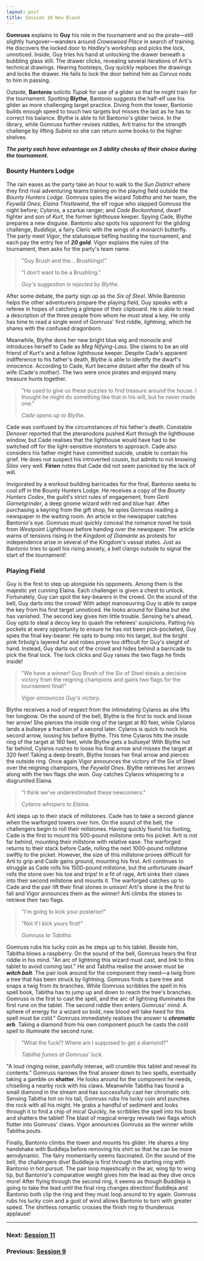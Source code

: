 ```yaml
---
layout: post
title: Session 10 New Blood
---
```


**Gomruss** explains to **Guy** his role in the tournament and so the pirate—still slightly hungover—wanders around *Crowswood Place* in search of training. He discovers the locked door to *Hadley*'s workshop and picks the lock, unnoticed. Inside, Guy tries his hand at unlocking the drawer beneath a bubbling glass still. The drawer clicks, revealing several iterations of Arti's technical drawings. Hearing footsteps, Guy quickly replaces the drawings and locks the drawer. He fails to lock the door behind him as *Corvus* nods to him in passing.

Outside, **Bantonio** solicits *Tupak* for use of a glider so that he might train for the tournament. Spotting **Blythe**, Bantonio suggests the half-elf use his glider as more challenging target practice. Diving from the tower, Bantonio builds enough speed to touch two targets but misses the last as he has to correct his balance. Blythe is able to hit Bantonio's glider twice. In the library, while Gomruss further revises riddles, Arti trains for the strength challenge by lifting *Subira* so she can return some books to the higher shelves.

***The party each have advantage on 3 ability checks of their choice during the tournament.***

### Bounty Hunters Lodge

The rain eases as the party take an hour to walk to the *Sun District* where they find rival adventuring teams training on the playing field outside the *Bounty Hunters Lodge*. Gomruss spies the wizard *Tabitha* and her team, the *Feywild Ones*; *Elaina Thistlewind*, the elf rogue who slapped Gomruss the night before; *Cylaros*, a szarkai ranger; and *Cade Beckonhand*, dwarf fighter and son of *Kurt*, the former lighthouse keeper. Spying Cade, Blythe prepares a new disguise. Bantonio also spots his opponent for the gliding challenge, *Buddleja*, a fairy Cleric with the wings of a monarch butterfly. The party meet *Vigor*, the statuesque tiefling hosting the tournament, and each pay the entry fee of ***20 gold***. Vigor explains the rules of the tournament, then asks for the party's team name.

> "Guy Brush and the... Brushlings!"
>
> "I don't want to be a Brushling."
>
> *Guy's suggestion is rejected by Blythe.*

After some debate, the party sign up as the *Six of Steel*. While Bantonio helps the other adventurers prepare the playing field, Guy speaks with a referee in hopes of catching a glimpse of their clipboard. He is able to read a description of the three people from whom he must steal a key. He only has time to read a single word of Gomruss' first riddle, *lightning*, which he shares with the confused dragonborn.

Meanwhile, Blythe dons her new bright blue wig and monocle and introduces herself to Cade as *Meg Nifying-Lass*. She claims to be an old friend of Kurt's and a fellow lighthouse keeper. Despite Cade's apparent indifference to his father's death, Blythe is able to identify the dwarf's innocence. According to Cade, Kurt became distant after the death of his wife (Cade's mother). The two were once pirates and enjoyed many treasure hunts together.

> "He used to give us these puzzles to find treasure around the house. I thought he might do something like that in his will, but he never made one."
>
> *Cade opens up to Blythe.*

Cade was confused by the circumstances of his father's death. Constable *Denover* reported that the pteranodons pushed Kurt through the lighthouse window, but Cade realises that the lighthouse would have had to be switched off for the light-sensitive monsters to approach. Cade also considers his father might have committed suicide, unable to contain his grief. He does not suspect his introverted cousin, but admits to not knowing *Silas* very well. **Firien** notes that Cade did not seem panicked by the lack of will.

Invigorated by a workout building barricades for the final, Bantonio seeks to cool off in the Bounty Hunters Lodge. He receives a copy of the *Bounty Hunters Codex*, the guild's strict rules of engagement, from *Gerti Garnetgrinder*, a deep gnome wizard with red and blue hair. After purchasing a keyring from the gift shop, he spies Gomruss reading a newspaper in the waiting room. An article in the newspaper catches Bantonio's eye. Gomruss must quickly conceal the romance novel he took from *Westpoint Lighthouse* before handing over the newspaper. The article warns of tensions rising in the *Kingdom of Diamante* as protests for independence arise in several of the Kingdom's vassal states. Just as Bantonio tries to quell his rising anxiety, a bell clangs outside to signal the start of the tournament!

### Playing Field

Guy is the first to step up alongside his opponents. Among them is the majestic yet cunning Elaina. Each challenger is given a chest to unlock. Fortunately, Guy can spot the key-bearers in the crowd. On the sound of the bell, Guy darts into the crowd! With adept manoeuvring Guy is able to swipe the key from his first target unnoticed. He looks around for Elaina but she has vanished. The second key gives him little trouble. Sensing he's ahead, Guy opts to steal a decoy key to quash the referees' suspicions. Patting his pockets at every opportunity to ensure he has not been pick-pocketed, Guy spies the final key-bearer. He opts to bump into his target, but the bright pink firbolg's layered fur and robes prove too difficult for Guy's sleight of hand. Instead, Guy darts out of the crowd and hides behind a barricade to pick the final lock. The lock clicks and Guy raises the two flags he finds inside!

> "We have a winner! Guy Brush of the Six of Steel steals a decisive victory from the reigning champions and gains two flags for the tournament final!"
>
> *Vigor announces Guy's victory.*

Blythe receives a nod of respect from the intimidating Cylaros as she lifts her longbow. On the sound of the bell, Blythe is the first to nock and loose her arrow! She pierces the inside ring of the target at 80 feet, while Cylaros lands a bullseye a fraction of a second later. Cylaros is quick to nock his second arrow, loosing his before Blythe. This time Cylaros hits the inside ring of the target at 160 feet, while Blythe gets a bullseye! With Blythe not far behind, Cylaros rushes to loose his final arrow and misses the target at 320 feet! Taking a deep breath, Blythe looses her final arrow and pierces the outside ring. Once again Vigor announces the victory of the Six of Steel over the reigning champions, the *Feywild Ones*. Blythe retrieves her arrows along with the two flags she won. Guy catches Cylaros whispering to a disgruntled Elaina.

> "I think we've underestimated these newcomers."
>
> *Cylaros whispers to Elaina.*

Arti steps up to their stack of millstones. Cade has to take a second glance when the warforged towers over him. On the sound of the bell, the challengers begin to roll their millstones. Having quickly found his footing, Cade is the first to mount his 500-pound millstone onto his picket. Arti is not far behind, mounting their millstone with relative ease. The warforged returns to their stack before Cade, rolling the next 1000-pound millstone swiftly to the picket. However, the size of this millstone proves difficult for Arti to grip and Cade gains ground, mounting his first. Arti continues to struggle as Cade rolls his 1500-pound millstone, but the unfortunate dwarf rolls the stone over his toe and trips! In a fit of rage, Arti sinks their claws into their second millstone and mounts it. The warforged catches up to Cade and the pair lift their final stones in unison! Arti's stone is the first to fall and Vigor announces them as the winner! Arti climbs the stones to retrieve their two flags.

> "I'm going to kick your posterior!"
>
> "Not if I kick yours first!"
>
> *Gomruss to Tabitha.*

Gomruss rubs his lucky coin as he steps up to his tablet. Beside him, Tabitha blows a raspberry. On the sound of the bell, Gomruss hears the first riddle in his mind. "An arc of lightning this wizard must cast, and link to this tablet to avoid coming last." He and Tabitha realise the answer must be ***witch bolt***. The pair look around for the component they need—a twig from a tree that has been struck by lightning. Gomruss finds a bare tree and snaps a twig from its branches. While Gomruss scribbles the spell in his spell book, Tabitha has to jump up and down to reach the tree's branches. Gomruss is the first to cast the spell, and the arc of lightning illuminates the first rune on the tablet. The second riddle then enters Gomruss' mind. A sphere of energy for a wizard so bold, new blood will take heed for this spell must be cold." Gomruss immediately realises the answer is ***chromatic orb***. Taking a diamond from his own component pouch he casts the cold spell to illuminate the second rune.

> "What the fuck!? Where am I supposed to get a diamond?"
>
> *Tabitha fumes at Gomruss' luck.*

"A loud ringing noise, painfully intense, will crumble this tablet and reveal its contents." Gomruss narrows the final answer down to two spells, eventually taking a gamble on **shatter**. He looks around for the component he needs, chiselling a nearby rock with his claws. Meanwhile Tabitha has found a small diamond in the stream and has successfully cast her chromatic orb. Sensing Tabitha hot on his tail, Gomruss rubs his lucky coin and punches the rock with all his might. He grabs a handful of sediment and looks through it to find a chip of mica! Quickly, he scribbles the spell into his book and shatters the tablet! The blast of magical energy reveals two flags which flutter into Gomruss' claws. Vigor announces Gomruss as the winner while Tabitha pouts.

Finally, Bantonio climbs the tower and mounts his glider. He shares a tiny handshake with Buddleja before removing his shirt so that he can be more aerodynamic. The fairy momentarily seems fascinated. On the sound of the bell, the challengers dive! Buddleja is first through the starting ring with Bantonio in hot pursuit. The pair loop majestically in the air, wing tip to wing tip, but Bantonio's comparative weight gives him the lead as they dive once more! After flying through the second ring, it seems as though Buddleja is going to take the lead until the final ring changes direction! Buddleja and Bantonio both clip the ring and they must loop around to try again. Gomruss rubs his lucky coin and a gust of wind allows Bantonio to turn with greater speed. The shirtless romantic crosses the finish ring to thunderous applause!

---

### **Next: [Session 11](session-11)**
### **Previous: [Session 9](session-9)**
